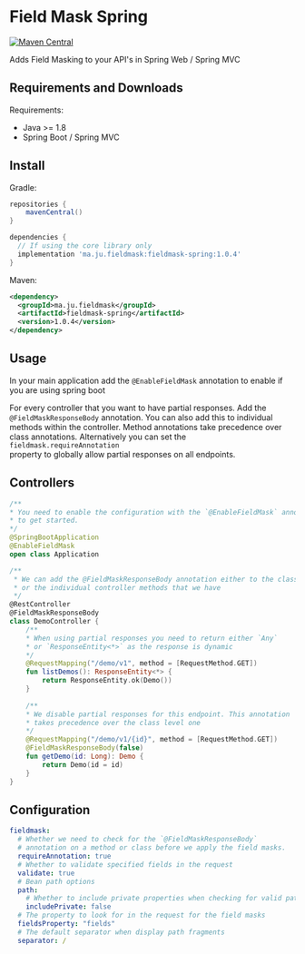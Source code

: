 # Field Mask Spring

[![Maven Central](https://img.shields.io/maven-central/v/ma.ju.fieldmask/fieldmask-spring.svg?label=Maven%20Central)](https://search.maven.org/search?q=g:%22ma.ju.fieldmask%22%20AND%20a:%22fieldmask-spring%22)


Adds Field Masking to your API's in Spring Web / Spring MVC

## Requirements and Downloads

Requirements:

* Java >= 1.8
* Spring Boot / Spring MVC

## Install

Gradle:

```groovy
repositories {
    mavenCentral()
}

dependencies {
  // If using the core library only
  implementation 'ma.ju.fieldmask:fieldmask-spring:1.0.4'
}
```

Maven:

```xml
<dependency>
  <groupId>ma.ju.fieldmask</groupId>
  <artifactId>fieldmask-spring</artifactId>
  <version>1.0.4</version>
</dependency>
```

## Usage

In your main application add the `@EnableFieldMask` annotation to enable if
you are using spring boot

For every controller that you want to have partial responses. Add the
`@FieldMaskResponseBody` annotation. You can also add this to individual
methods within the controller. Method annotations take precedence over
class annotations. Alternatively you can set the `fieldmask.requireAnnotation`  
property to globally allow partial responses on all endpoints.

## Controllers
```kotlin
/**
* You need to enable the configuration with the `@EnableFieldMask` annotation
* to get started.
*/
@SpringBootApplication
@EnableFieldMask
open class Application 

/**
 * We can add the @FieldMaskResponseBody annotation either to the class
 * or the individual controller methods that we have
 */
@RestController
@FieldMaskResponseBody
class DemoController {
    /**
    * When using partial responses you need to return either `Any` 
    * or `ResponseEntity<*>` as the response is dynamic
    */
    @RequestMapping("/demo/v1", method = [RequestMethod.GET])
    fun listDemos(): ResponseEntity<*> {
        return ResponseEntity.ok(Demo())
    }
   
    /**
    * We disable partial responses for this endpoint. This annotation
    * takes precedence over the class level one
    */ 
    @RequestMapping("/demo/v1/{id}", method = [RequestMethod.GET])
    @FieldMaskResponseBody(false)
    fun getDemo(id: Long): Demo {
        return Demo(id = id)
    }
}
```

## Configuration

```yaml
fieldmask:
  # Whether we need to check for the `@FieldMaskResponseBody` 
  # annotation on a method or class before we apply the field masks.
  requireAnnotation: true
  # Whether to validate specified fields in the request 
  validate: true
  # Bean path options 
  path: 
    # Whether to include private properties when checking for valid paths
    includePrivate: false
  # The property to look for in the request for the field masks
  fieldsProperty: "fields"
  # The default separator when display path fragments
  separator: /
```


